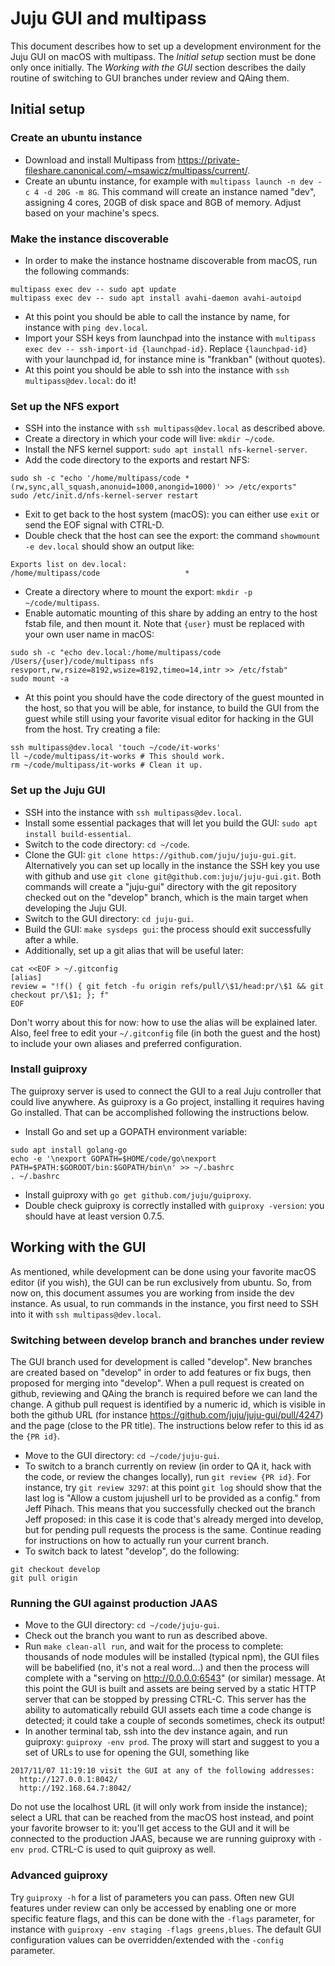 # Juju GUI and multipass

This document describes how to set up a development environment for the Juju
GUI on macOS with multipass. The _Initial setup_ section must be done only once
initially. The _Working with the GUI_ section describes the daily routine of
switching to GUI branches under review and QAing them.

## Initial setup

### Create an ubuntu instance

- Download and install Multipass from
  <https://private-fileshare.canonical.com/~msawicz/multipass/current/>.
- Create an ubuntu instance, for example with
  `multipass launch -n dev -c 4 -d 20G -m 8G`. This command will create an
  instance named "dev", assigning 4 cores, 20GB of disk space and 8GB of
  memory. Adjust based on your machine's specs.

### Make the instance discoverable

- In order to make the instance hostname discoverable from macOS, run the
  following commands:

```shell
multipass exec dev -- sudo apt update
multipass exec dev -- sudo apt install avahi-daemon avahi-autoipd
```

- At this point you should be able to call the instance by name, for instance
  with `ping dev.local`.
- Import your SSH keys from launchpad into the instance with
  `multipass exec dev -- ssh-import-id {launchpad-id}`. Replace
  `{launchpad-id}` with your launchpad id, for instance mine is "frankban"
  (without quotes).
- At this point you should be able to ssh into the instance with
  `ssh multipass@dev.local`: do it!

### Set up the NFS export

- SSH into the instance with `ssh multipass@dev.local` as described above.
- Create a directory in which your code will live: `mkdir ~/code`.
- Install the NFS kernel support: `sudo apt install nfs-kernel-server`.
- Add the code directory to the exports and restart NFS:

```shell
sudo sh -c "echo '/home/multipass/code *(rw,sync,all_squash,anonuid=1000,anongid=1000)' >> /etc/exports"
sudo /etc/init.d/nfs-kernel-server restart
```

- Exit to get back to the host system (macOS): you can either use `exit` or
  send the EOF signal with CTRL-D.
- Double check that the host can see the export: the command
  `showmount -e dev.local` should show an output like:

```shell
Exports list on dev.local:
/home/multipass/code                   *
```

- Create a directory where to mount the export: `mkdir -p ~/code/multipass`.
- Enable automatic mounting of this share by adding an entry to the host fstab
  file, and then mount it. Note that `{user}` must be replaced with your own
  user name in macOS:

```shell
sudo sh -c "echo dev.local:/home/multipass/code /Users/{user}/code/multipass nfs resvport,rw,rsize=8192,wsize=8192,timeo=14,intr >> /etc/fstab"
sudo mount -a
```

- At this point you should have the code directory of the guest mounted in the
  host, so that you will be able, for instance, to build the GUI from the guest
  while still using your favorite visual editor for hacking in the GUI from the
  host. Try creating a file:

```shell
ssh multipass@dev.local 'touch ~/code/it-works'
ll ~/code/multipass/it-works # This should work.
rm ~/code/multipass/it-works # Clean it up.
```

### Set up the Juju GUI

- SSH into the instance with `ssh multipass@dev.local`.
- Install some essential packages that will let you build the GUI:
  `sudo apt install build-essential`.
- Switch to the code directory: `cd ~/code`.
- Clone the GUI: `git clone https://github.com/juju/juju-gui.git`.
  Alternatively you can set up locally in the instance the SSH key you use with
  github and use `git clone git@github.com:juju/juju-gui.git`. Both commands
  will create a "juju-gui" directory with the git repository checked out on the
  "develop" branch, which is the main target when developing the Juju GUI.
- Switch to the GUI directory: `cd juju-gui`.
- Build the GUI: `make sysdeps gui`: the process should exit successfully after
  a while.
- Additionally, set up a git alias that will be useful later:

```shell
cat <<EOF > ~/.gitconfig
[alias]
review = "!f() { git fetch -fu origin refs/pull/\$1/head:pr/\$1 && git checkout pr/\$1; }; f"
EOF
```

Don't worry about this for now: how to use the alias will be explained later.
Also, feel free to edit your `~/.gitconfig` file (in both the guest and the
host) to include your own aliases and preferred configuration.

### Install guiproxy

The guiproxy server is used to connect the GUI to a real Juju controller that
could live anywhere. As guiproxy is a Go project, installing it requires having
Go installed. That can be accomplished following the instructions below.

- Install Go and set up a GOPATH environment variable:

```shell
sudo apt install golang-go
echo -e '\nexport GOPATH=$HOME/code/go\nexport PATH=$PATH:$GOROOT/bin:$GOPATH/bin\n' >> ~/.bashrc
. ~/.bashrc
```

- Install guiproxy with `go get github.com/juju/guiproxy`.
- Double check guiproxy is correctly installed with `guiproxy -version`: you
  should have at least version 0.7.5.

## Working with the GUI

As mentioned, while development can be done using your favorite macOS editor
(if you wish), the GUI can be run exclusively from ubuntu. So, from now on,
this document assumes you are working from inside the dev instance. As usual,
to run commands in the instance, you first need to SSH into it with
`ssh multipass@dev.local`.

### Switching between develop branch and branches under review

The GUI branch used for development is called "develop". New branches are
created based on "develop" in order to add features or fix bugs, then proposed
for merging into "develop". When a pull request is created on github, reviewing
and QAing the branch is required before we can land the change. A github pull
request is identified by a numeric id, which is visible in both the github URL
(for instance <https://github.com/juju/juju-gui/pull/4247>) and the page (close
to the PR title). The instructions below refer to this id as the `{PR id}`.

- Move to the GUI directory: `cd ~/code/juju-gui`.
- To switch to a branch currently on review (in order to QA it, hack with the
  code, or review the changes locally), run `git review {PR id}`. For instance,
  try `git review 3297`: at this point `git log` should show that the last log
  is "Allow a custom jujushell url to be provided as a config." from Jeff
  Pihach. This means that you successfully checked out the branch Jeff
  proposed: in this case it is code that's already merged into develop, but for
  pending pull requests the process is the same. Continue reading for
  instructions on how to actually run your current branch.
- To switch back to latest "develop", do the following:

```shell
git checkout develop
git pull origin
```

### Running the GUI against production JAAS

- Move to the GUI directory: `cd ~/code/juju-gui`.
- Check out the branch you want to run as described above.
- Run `make clean-all run`, and wait for the process to complete: thousands of
  node modules will be installed (typical npm), the GUI files will be
  babelified (no, it's not a real word...) and then the process will complete
  with a "serving on http://0.0.0.0:6543" (or similar) message. At this point
  the GUI is built and assets are being served by a static HTTP server that can
  be stopped by pressing CTRL-C. This server has the ability to automatically
  rebuild GUI assets each time a code change is detected; it could take a
  couple of seconds sometimes, check its output!
- In another terminal tab, ssh into the dev instance again, and run guiproxy:
  `guiproxy -env prod`. The proxy will start and suggest to you a set of URLs
  to use for opening the GUI, something like

```shell
2017/11/07 11:19:10 visit the GUI at any of the following addresses:
  http://127.0.0.1:8042/
  http://192.168.64.7:8042/
```

Do not use the localhost URL (it will only work from inside the instance);
select a URL that can be reached from the macOS host instead, and point your
favorite browser to it: you'll get access to the GUI and it will be connected
to the production JAAS, because we are running guiproxy with `-env prod`.
CTRL-C is used to quit guiproxy as well.

### Advanced guiproxy

Try `guiproxy -h` for a list of parameters you can pass. Often new GUI features
under review can only be accessed by enabling one or more specific feature
flags, and this can be done with the `-flags` parameter, for instance with
`guiproxy -env staging -flags greens,blues`. The default GUI configuration
values can be overridden/extended with the `-config` parameter.
